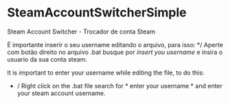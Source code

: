 # SteamAccountSwitcherSimple
Steam Account Switcher - Trocador de conta Steam

É importante inserir o seu username editando o arquivo, para isso:
*/ Aperte com botão direito no arquivo .bat busque por *insert you username* e insira o usuario da sua conta steam.


It is important to enter your username while editing the file, to do this:
* / Right click on the .bat file search for * enter your username * and enter your steam account username.

